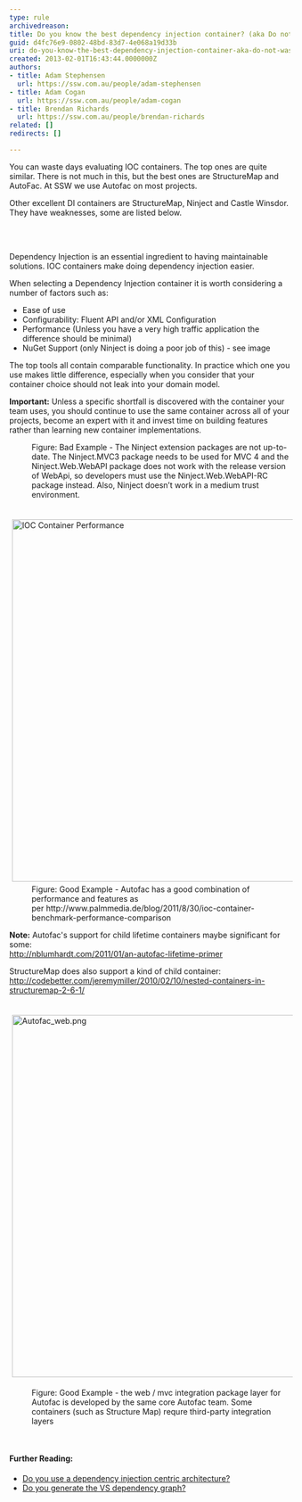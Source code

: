 ```yaml
---
type: rule
archivedreason: 
title: Do you know the best dependency injection container? (aka Do not waste days evaluating IOC containers)
guid: d4fc76e9-0802-48bd-83d7-4e068a19d33b
uri: do-you-know-the-best-dependency-injection-container-aka-do-not-waste-days-evaluating-ioc-containers
created: 2013-02-01T16:43:44.0000000Z
authors:
- title: Adam Stephensen
  url: https://ssw.com.au/people/adam-stephensen
- title: Adam Cogan
  url: https://ssw.com.au/people/adam-cogan
- title: Brendan Richards
  url: https://ssw.com.au/people/brendan-richards
related: []
redirects: []

---
```



<p>​​You can waste days evaluating IOC containers. The top ones are quite similar. There is not much in this, but the best ones are StructureMap and AutoFac. At SSW we use Autofac&#160;on most projects.</p><p>Other excellent DI containers are StructureMap, Ninject and Castle Winsdor. They have weaknesses, some are listed below. </p>
<br><excerpt class='endintro'></excerpt><br>
<p>Dependency Injection is an essential ingredient to having maintainable solutions. IOC containers make doing dependency injection easier.</p><p>When selecting a Dependency Injection container it is worth considering a number of factors such as&#58;</p><ul><li>Ease of use</li><li>Configurability&#58; Fluent API and/or XML Configuration</li><li>Performance (Unless you have a very high traffic application the difference should be minimal)</li><li>NuGet Support (only Ninject is doing a poor job of this) - see image</li></ul><p>The top tools all contain comparable functionality. In practice which one you use makes little difference, especially when you consider that your container choice should not leak into your domain model. </p><p> 
   <strong>Important&#58;</strong> Unless a specific shortfall is discovered with the container your team uses, you should continue to use the same container across all of your projects, become an expert with it and invest time on building features rather than learning new container implementations. </p><dl class="badImage"><dt> 
      <img src="/PublishingImages/ninject.jpg" alt="" /> 
   </dt><dd>Figure&#58; Bad Example - The Ninject extension packages are not up-to-date. The Ninject.MVC3 package needs to be used for MVC 4 and the Ninject.Web.WebAPI package does not work with the release version of WebApi, so developers must use the Ninject.Web.WebAPI-RC package instead. Also, Ninject doesn’t work in a medium trust environment.</dd></dl><dl class="goodImage"><dt> 
      ​​<img src="http&#58;//www.palmmedia.de/content/blogimages/67b056a5-9da8-40b4-9ae6-0c838cdac180.png" alt="IOC Container Performance" style="margin&#58;5px;width&#58;650px;" /> 
   </dt><dd>Figure&#58; Good Example - Autofac has a good combination of performance and features as per&#160;<a>http&#58;//www.palmmedia.de/blog/2011/8/30/ioc-container-benchmark-performance-comparison​</a>​</dd></dl><p> 
   <strong>Note&#58;</strong> Autofac's support for child lifetime containers maybe significant for some&#58;​<br><a href="http&#58;//nblumhardt.com/2011/01/an-autofac-lifetime-primer/" target="_blank">​http&#58;//nblumhardt.com/2011/01/an-autofac-lifetime-primer</a></p><p>StructureMap does also support a kind of child container&#58;<br><a href="http&#58;//codebetter.com/jeremymiller/2010/02/10/nested-containers-in-structuremap-2-6-1/" target="_blank">http&#58;//codebetter.com/jeremymiller/2010/02/10/nested-containers-in-structuremap-2-6-1/</a> </p><p>​<img src="/SiteAssets/do-you-know-the-best-dependency-injection-container-(aka-don’t-waste-days-evaluating-ioc-containers)/Autofac_web.png" alt="Autofac_web.png" style="margin&#58;5px;width&#58;650px;" /><br></p><dd class="ssw15-rteElement-FigureGood">Figure&#58; Good Example - the web / mvc&#160;integration package&#160;layer for Autofac is developed by the same core Autofac team.&#160;Some containers (such as Structure Map) requre third-party integration layers​​&#160;​<br></dd><p><br></p><h4>Further Reading&#58;​</h4><ul><li><a href="/_layouts/15/FIXUPREDIRECT.ASPX?WebId=3dfc0e07-e23a-4cbb-aac2-e778b71166a2&amp;TermSetId=07da3ddf-0924-4cd2-a6d4-a4809ae20160&amp;TermId=0a5029a1-dd4f-46d7-9f22-8ab328e7c102">Do you use a dependency injection centric architecture?</a></li><li>
      <a href="/Pages/DoYouGenerateTheVSDependencyGraph.aspx">​Do you generate the VS dependency graph?</a>​</li></ul>



